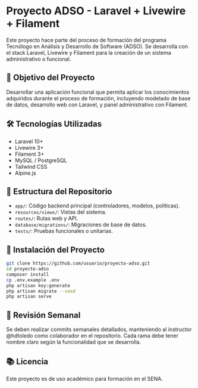 # Proyecto ADSO - Laravel + Livewire + Filament

Este proyecto hace parte del proceso de formación del programa Tecnólogo en Análisis y Desarrollo de Software (ADSO). Se desarrolla con el stack Laravel, Livewire y Filament para la creación de un sistema administrativo o funcional.

## 📌 Objetivo del Proyecto

Desarrollar una aplicación funcional que permita aplicar los conocimientos adquiridos durante el proceso de formación, incluyendo modelado de base de datos, desarrollo web con Laravel, y panel administrativo con Filament.

## 🛠 Tecnologías Utilizadas

- Laravel 10+
- Livewire 3+
- Filament 3+
- MySQL / PostgreSQL
- Tailwind CSS
- Alpine.js

## 📁 Estructura del Repositorio

- `app/`: Código backend principal (controladores, modelos, políticas).
- `resources/views/`: Vistas del sistema.
- `routes/`: Rutas web y API.
- `database/migrations/`: Migraciones de base de datos.
- `tests/`: Pruebas funcionales o unitarias.

## 🚀 Instalación del Proyecto

```bash
git clone https://github.com/usuario/proyecto-adso.git
cd proyecto-adso
composer install
cp .env.example .env
php artisan key:generate
php artisan migrate --seed
php artisan serve
```

## 🧪 Revisión Semanal

Se deben realizar commits semanales detallados, manteniendo al instructor @hdtoledo como colaborador en el repositorio. Cada rama debe tener nombre claro según la funcionalidad que se desarrolla.

## 📚 Licencia

Este proyecto es de uso académico para formación en el SENA.
